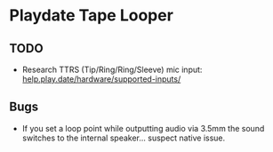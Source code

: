 # Playdate Tape Looper

## TODO

* Research TTRS (Tip/Ring/Ring/Sleeve) mic input: [help.play.date/hardware/supported-inputs/](https://help.play.date/hardware/supported-inputs/)

## Bugs

* If you set a loop point while outputting audio via 3.5mm the sound switches to the internal speaker... suspect native issue.
